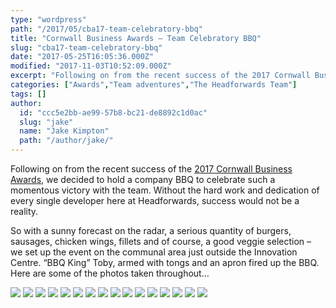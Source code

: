 ```yaml
---
type: "wordpress"
path: "/2017/05/cba17-team-celebratory-bbq"
title: "Cornwall Business Awards – Team Celebratory BBQ"
slug: "cba17-team-celebratory-bbq"
date: "2017-05-25T16:05:36.000Z"
modified: "2017-11-03T10:52:09.000Z"
excerpt: "Following on from the recent success of the 2017 Cornwall Business Awards, we decided to hold a company BBQ to celebrate such a momentous victory with the team. Without the hard work and dedication of every single developer here at Headforwards, success would not be a reality. So with a sunny forecast on the radar, a serious quantity …"
categories: ["Awards","Team adventures","The Headforwards Team"]
tags: []
author:
  id: "ccc5e2bb-ae99-57b8-bc21-de8892c1d0ac"
  slug: "jake"
  name: "Jake Kimpton"
  path: "/author/jake/"
---
```

Following on from the recent success of the [2017 Cornwall Business Awards](https://www.headforwards.com/2017/05/triple-win-cornwall-business-awards-2017/), we decided to hold a company BBQ to celebrate such a momentous victory with the team. Without the hard work and dedication of every single developer here at Headforwards, success would not be a reality.

So with a sunny forecast on the radar, a serious quantity of burgers, sausages, chicken wings, fillets and of course, a good veggie selection – we set up the event on the communal area just outside the Innovation Centre. “BBQ King” Toby, armed with tongs and an apron fired up the BBQ. Here are some of the photos taken throughout…


<section class="gallery">


![](/wp-content/uploads/2017/05/IMG_0058-web-3000.jpg)
![](/wp-content/uploads/2017/05/IMG_0051-web-3000.jpg)
![](/wp-content/uploads/2017/05/IMG_0090-web-3000.jpg)
![](/wp-content/uploads/2017/05/IMG_0084-web-3000.jpg)
![](/wp-content/uploads/2017/05/IMG_0099-web-3000.jpg)
![](/wp-content/uploads/2017/05/IMG_0094-web-3000.jpg)
![](/wp-content/uploads/2017/05/IMG_0104-web-3000.jpg)
![](/wp-content/uploads/2017/05/IMG_0110-web-3000.jpg)
![](/wp-content/uploads/2017/05/IMG_0112-web-3000.jpg)
![](/wp-content/uploads/2017/05/IMG_0120-web-3000-1.jpg)
![](/wp-content/uploads/2017/05/IMG_0124-web-3000.jpg)
![](/wp-content/uploads/2017/05/IMG_0129-web-3000.jpg)
![](/wp-content/uploads/2017/05/IMG_0131-web-3000.jpg)
![](/wp-content/uploads/2017/05/IMG_0135-web-3000.jpg)
![](/wp-content/uploads/2017/05/IMG_0155-web-edit.jpg)
![](/wp-content/uploads/2017/05/IMG_0151-web-edit.jpg)

</section>

